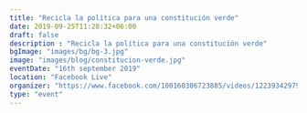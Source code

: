 ```yaml
---
title: "Recicla la política para una constitución verde"
date: 2019-09-25T11:28:32+06:00
draft: false
description : "Recicla la política para una constitución verde"
bgImage: "images/bg/bg-3.jpg"
image: "images/blog/constitucion-verde.jpg"
eventDate: "16th september 2019"
location: "Facebook Live"
organizer: "https://www.facebook.com/100160306723885/videos/1223934297968795"
type: "event"
---
```


